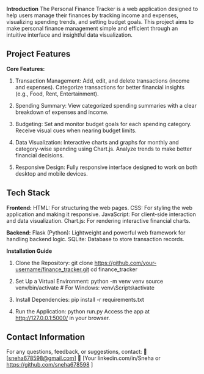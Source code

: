 **Introduction**
The Personal Finance Tracker is a web application designed to help users manage their finances by tracking income and expenses, visualizing spending trends, and setting budget goals. This project aims to make personal finance management simple and efficient through an intuitive interface and insightful data visualization.

## Project Features

**Core Features:**

1. Transaction Management:
Add, edit, and delete transactions (income and expenses).
Categorize transactions for better financial insights (e.g., Food, Rent, Entertainment).

2. Spending Summary:
View categorized spending summaries with a clear breakdown of expenses and income.

3. Budgeting:
Set and monitor budget goals for each spending category.
Receive visual cues when nearing budget limits.

4. Data Visualization:
Interactive charts and graphs for monthly and category-wise spending using Chart.js.
Analyze trends to make better financial decisions.

5. Responsive Design:
Fully responsive interface designed to work on both desktop and mobile devices.

## Tech Stack

**Frontend:**
HTML: For structuring the web pages.
CSS: For styling the web application and making it responsive.
JavaScript: For client-side interaction and data visualization.
Chart.js: For rendering interactive financial charts.

**Backend:**
Flask (Python): Lightweight and powerful web framework for handling backend logic.
SQLite: Database to store transaction records.


**Installation Guide**
1. Clone the Repository:
 git clone https://github.com/your-username/finance_tracker.git
cd finance_tracker

2. Set Up a Virtual Environment:
 python -m venv venv
source venv/bin/activate   # For Windows: venv\Scripts\activate

3. Install Dependencies:
pip install -r requirements.txt

4. Run the Application:
python run.py
Access the app at http://127.0.0.1:5000/ in your browser.


## Contact Information
For any questions, feedback, or suggestions, contact:
📧 [sneha678598@gmail.com]
💼 [Your linkedin.com/in/Sneha or https://github.com/sneha678598 ]